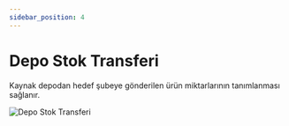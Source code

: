 ```yaml
---
sidebar_position: 4
---
```


# Depo Stok Transferi

Kaynak depodan hedef şubeye gönderilen ürün miktarlarının tanımlanması sağlanır.

![Depo Stok Transferi](/img/moduller/depo-stok-transferi.png)

